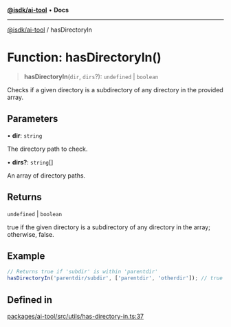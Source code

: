 [**@isdk/ai-tool**](../README.md) • **Docs**

***

[@isdk/ai-tool](../globals.md) / hasDirectoryIn

# Function: hasDirectoryIn()

> **hasDirectoryIn**(`dir`, `dirs`?): `undefined` \| `boolean`

Checks if a given directory is a subdirectory of any directory in the provided array.

## Parameters

• **dir**: `string`

The directory path to check.

• **dirs?**: `string`[]

An array of directory paths.

## Returns

`undefined` \| `boolean`

true if the given directory is a subdirectory of any directory in the array; otherwise, false.

## Example

```ts
// Returns true if 'subdir' is within 'parentdir'
hasDirectoryIn('parentdir/subdir', ['parentdir', 'otherdir']); // true
```

## Defined in

[packages/ai-tool/src/utils/has-directory-in.ts:37](https://github.com/isdk/ai-tool.js/blob/e324043799402aa2caa41711a9168487ab85c166/src/utils/has-directory-in.ts#L37)
